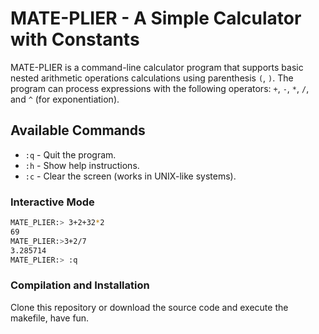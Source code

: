 # MATE-PLIER - A Simple Calculator with Constants

MATE-PLIER is a command-line calculator program that supports basic nested arithmetic operations calculations using parenthesis `(`, `)`. The program can process expressions with the following operators: `+`, `-`, `*`, `/`, and `^` (for exponentiation).


## Available Commands

- `:q` - Quit the program.
- `:h` - Show help instructions.
- `:c` - Clear the screen (works in UNIX-like systems).
  
### Interactive Mode
```bash
MATE_PLIER:> 3+2+32*2
69
MATE_PLIER:>3+2/7
3.285714
MATE_PLIER:> :q
```

### Compilation and Installation

Clone this repository or download the source code and execute the makefile,
have fun.


